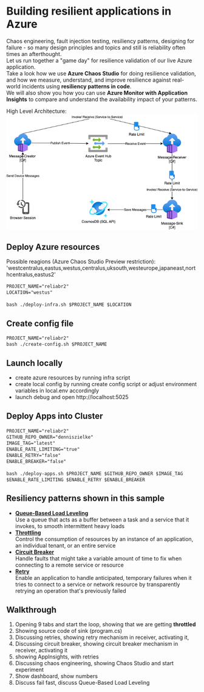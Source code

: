 # Building resilient applications in Azure


Chaos engineering, fault injection testing, resiliency patterns, designing for failure - so many design principles and topics and still is reliability often times an afterthought.  
Let us run together a "game day" for resilience validation of our live Azure application.  
Take a look how we use **Azure Chaos Studio** for doing resilience validation, and how we measure, understand, and improve resilience against real-world incidents using **resiliency patterns in code**.  
We will also show you how you can use **Azure Monitor with Application Insights** to compare and understand the availability impact of your patterns.

High Level Architecture:
![](/architecture.png)


## Deploy Azure resources
Possible reagions (Azure Chaos Studio Preview restriction):  
'westcentralus,eastus,westus,centralus,uksouth,westeurope,japaneast,northcentralus,eastus2'

```
PROJECT_NAME="reliabr2"
LOCATION="westus"

bash ./deploy-infra.sh $PROJECT_NAME $LOCATION

```

## Create config file
```
PROJECT_NAME="reliabr2"
bash ./create-config.sh $PROJECT_NAME
```

## Launch locally
- create azure resources by running infra script 
- create local config by running create config script or adjust environment variables in local.env accordingly
- launch debug and open http://localhost:5025


## Deploy Apps into Cluster

```
PROJECT_NAME="reliabr2"
GITHUB_REPO_OWNER="denniszielke"
IMAGE_TAG="latest"
ENABLE_RATE_LIMITING="true"
ENABLE_RETRY="false"
ENABLE_BREAKER="false"

bash ./deploy-apps.sh $PROJECT_NAME $GITHUB_REPO_OWNER $IMAGE_TAG $ENABLE_RATE_LIMITING $ENABLE_RETRY $ENABLE_BREAKER

```

## Resiliency patterns shown in this sample

* [**Queue-Based Load Leveling**](https://docs.microsoft.com/en-us/azure/architecture/patterns/queue-based-load-leveling)   
  Use a queue that acts as a buffer between a task and a service that it invokes, to smooth intermittent heavy loads
* [**Throttling**](https://docs.microsoft.com/en-us/azure/architecture/patterns/throttling)  
  Control the consumption of resources by an instance of an application, an individual tenant, or an entire service
* [**Circuit Breaker**](https://docs.microsoft.com/en-us/azure/architecture/patterns/circuit-breaker)  
  Handle faults that might take a variable amount of time to fix when connecting to a remote service or resource
* [**Retry**](https://docs.microsoft.com/en-us/azure/architecture/patterns/retry)  
  Enable an application to handle anticipated, temporary failures when it tries to connect to a service or network resource by transparently retrying an operation that's previously failed

## Walkthrough

1. Opening 9 tabs and start the loop, showing that we are getting **throttled**
2. Showing source code of sink (program.cs)
3. Discussing retries, showing retry mechanism in receiver, activating it,
4. Discussing circuit breaker, showing circuit breaker mechanism in receiver, activating it
5. showing AppInsights, with retries
6. Discussing chaos engineering, showing Chaos Studio and start experiment
7. Show dashboard, show numbers
8. Discuss fail fast, discuss Queue-Based Load Leveling
